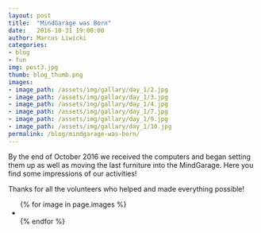 ```yaml
---
layout: post
title:  "MindGarage was Born"
date:   2016-10-31 19:00:00
author: Marcus Liwicki
categories: 
- blog
- fun
img: post3.jpg
thumb: blog_thumb.png
images:
- image_path: /assets/img/gallary/day_1/2.jpg
- image_path: /assets/img/gallary/day_1/3.jpg
- image_path: /assets/img/gallary/day_1/4.jpg
- image_path: /assets/img/gallary/day_1/7.jpg
- image_path: /assets/img/gallary/day_1/9.jpg
- image_path: /assets/img/gallary/day_1/10.jpg
permalink: /blog/mindgarage-was-born/
---
```


By the end of October 2016 we received the computers and began setting them up as well as moving the last furniture into the MindGarage. Here you find some impressions of our activities!

Thanks for all the volunteers who helped and made everything possible!

<ul class="photo-gallery">
  {% for image in page.images %}
    <li>
    	<a href="{{ image.image_path | prepend: site.baseurl }}" target="_blank">
        <img src="{{ image.image_path }}" alt="">
        </a>
    </li>
  {% endfor %}
</ul>
